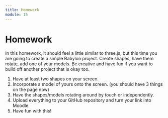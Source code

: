 ```yaml
---
title: Homework
module: 15
---
```


# Homework

In this homework, it should feel a little similar to three.js, but this time you are going to create a simple Babylon project.  Create shapes, have them rotate, add one of your models.  Be creative and have fun if you want to build off another project that is okay too.

1. Have at least two shapes on your screen.
2. Incorporate a model of yours onto the screen. (you should have 3 things on the page now)
3. Have the shapes/models rotating around by touch or independently.
4. Upload everything to your GitHub repository and turn your link into Moodle.
5. Have fun with this!
